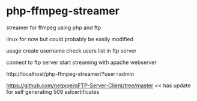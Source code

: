 # php-ffmpeg-streamer
streamer for ffmpeg using php and ftp

linux for now but could probably be easily modified

usage 
create username check users list in ftp server

connect to ftp server start streaming with apache webserver

http://localhost/php-ffmpeg-streamer/?user=admin



https://github.com/netpipe/qFTP-Server-Client/tree/master  << has update for self generating 509 sslcertificates
